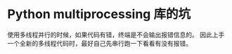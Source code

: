 # Python multiprocessing 库的坑
  
  使用多线程并行的时候，如果代码有错，终端是不会输出报错信息的。
  因此上手一个全新的多线程代码时，最好自己先串行跑一下看看有没有报错。
